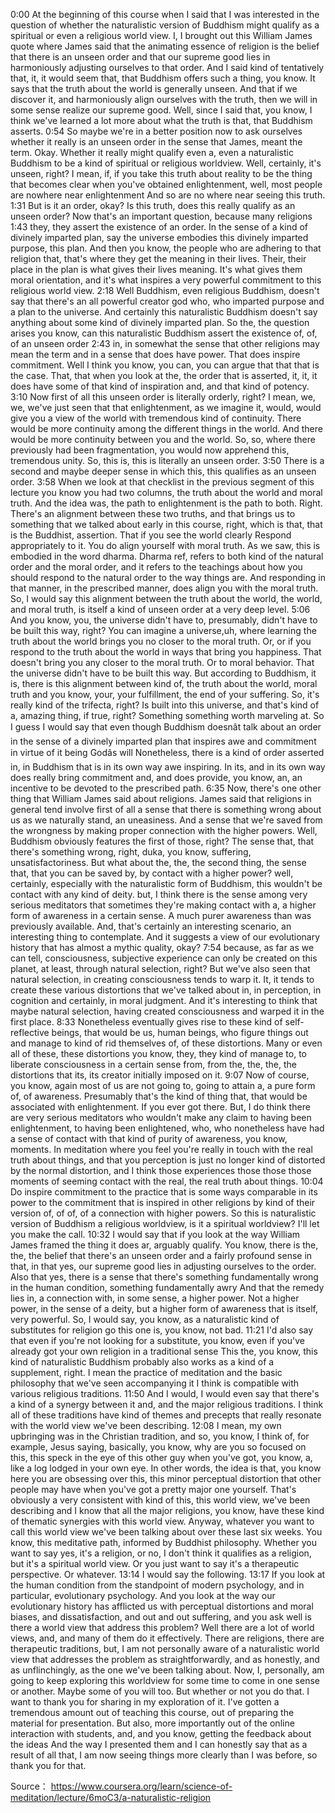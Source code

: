 0:00
At the beginning of this course when I said that I was interested in the question of whether the naturalistic version of Buddhism might qualify as a spiritual or even a religious world view. I, I brought out this William James quote where James said that the animating essence of religion is the belief that there is an unseen order and that our supreme good lies in harmoniously adjusting ourselves to that order. And I said kind of tentatively that, it, it would seem that, that Buddhism offers such a thing, you know. It says that the truth about the world is generally unseen. And that if we discover it, and harmoniously align ourselves with the truth, then we will in some sense realize our supreme good. Well, since I said that, you know, I think we've learned a lot more about what the truth is that, that Buddhism asserts.
0:54
So maybe we're in a better position now to ask ourselves whether it really is an unseen order in the sense that James, meant the term. Okay. Whether it really might qualify even a, even a naturalistic Buddhism to be a kind of spiritual or religious worldview. Well, certainly, it's unseen, right? I mean, if, if you take this truth about reality to be the thing that becomes clear when you've obtained enlightenment, well, most people are nowhere near enlightenment And so are no where near seeing this truth.
1:31
But is it an order, okay? Is this truth, does this really qualify as an unseen order? Now that's an important question, because many religions
1:43
they, they assert the existence of an order. In the sense of a kind of divinely imparted plan, say the universe embodies this divinely imparted purpose, this plan. And then you know, the people who are adhering to that religion that, that's where they get the meaning in their lives. Their, their place in the plan is what gives their lives meaning. It's what gives them moral orientation, and it's what inspires a very powerful commitment to this religious world view.
2:18
Well Buddhism, even religious Buddhism, doesn't say that there's an all powerful creator god who, who imparted purpose and a plan to the universe. And certainly this naturalistic Buddhism doesn't say anything about some kind of divinely imparted plan. So the, the question arises you know, can this naturalistic Buddhism assert the existence of, of, of an unseen order
2:43
in, in somewhat the sense that other religions may mean the term and in a sense that does have power. That does inspire commitment. Well I think you know, you can, you can argue that that that is the case. That, that when you look at the, the order that is asserted, it, it, it does have some of that kind of inspiration and, and that kind of potency.
3:10
Now first of all this unseen order is literally orderly, right? I mean, we, we, we've just seen that that enlightenment, as we imagine it, would, would give you a view of the world with tremendous kind of continuity. There would be more continuity among the different things in the world. And there would be more continuity between you and the world. So, so, where there previously had been fragmentation, you would now apprehend this, tremendous unity. So, this is, this is literally an unseen order.
3:50
There is a second and maybe deeper sense in which this, this qualifies as an unseen order.
3:58
When we look at that checklist in the previous segment of this lecture you know you had two columns, the truth about the world and moral truth. And the idea was, the path to enlightenment is the path to both. Right. There's an alignment between these two truths, and that brings us to something that we talked about early in this course, right, which is that, that is the Buddhist, assertion. That if you see the world clearly Respond appropriately to it. You do align yourself with moral truth. As we saw, this is embodied in the word dharma. Dharma ref, refers to both kind of the natural order and the moral order, and it refers to the teachings about how you should respond to the natural order to the way things are. And responding in that manner, in the prescribed manner, does align you with the moral truth. So, I would say this alignment between the truth about the world, the world, and moral truth, is itself a kind of unseen order at a very deep level.
5:06
And you know, you, the universe didn't have to, presumably, didn't have to be built this way, right? You can imagine a universe,uh, where learning the truth about the world brings you no closer to the moral truth. Or, or if you respond to the truth about the world in ways that bring you happiness. That doesn't bring you any closer to the moral truth. Or to moral behavior. That the universe didn't have to be built this way. But according to Buddhism, it is, there is this alignment between kind of, the truth about the world, moral truth and you know, your, your fulfillment, the end of your suffering. So, it's really kind of the trifecta, right? Is built into this universe, and that's kind of a, amazing thing, if true, right? Something something worth marveling at. So I guess I would say that even though Buddhism doesnât talk about an order in the sense of a divinely imparted plan that inspires awe and commitment in virtue of it being Godâs will Nonetheless, there is a kind of order asserted in, in Buddhism that is in its own way awe inspiring. In its, and in its own way does really bring commitment and, and does provide, you know, an, an incentive to be devoted to the prescribed path.
6:35
Now, there's one other thing that William James said about religions. James said that religions in general tend involve first of all a sense that there is something wrong about us as we naturally stand, an uneasiness. And a sense that we're saved from the wrongness by making proper connection with the higher powers. Well, Buddhism obviously features the first of those, right? The sense that, that there's something wrong, right, duka, you know, suffering, unsatisfactoriness. But what about the, the, the second thing, the sense that, that you can be saved by, by contact with a higher power? well, certainly, especially with the naturalistic form of Buddhism, this wouldn't be contact with any kind of deity. but, I think there is the sense among very serious meditators that sometimes they're making contact with a, a higher form of awareness in a certain sense. A much purer awareness than was previously available. And, that's certainly an interesting scenario, an interesting thing to contemplate. And it suggests a view of our evolutionary history that has almost a mythic quality, okay?
7:54
because, as far as we can tell, consciousness, subjective experience can only be created on this planet, at least, through natural selection, right? But we've also seen that natural selection, in creating consciousness tends to warp it. It, it tends to create these various distortions that we've talked about in, in perception, in cognition and certainly, in moral judgment. And it's interesting to think that maybe natural selection, having created consciousness and warped it in the first place.
8:33
Nonetheless eventually gives rise to these kind of self-reflective beings, that would be us, human beings, who figure things out and manage to kind of rid themselves of, of these distortions. Many or even all of these, these distortions you know, they, they kind of manage to, to liberate consciousness in a certain sense from, from the, the, the, the distortions that its, its creator initially imposed on it.
9:07
Now of course, you know, again most of us are not going to, going to attain a, a pure form of, of awareness. Presumably that's the kind of thing that, that would be associated with enlightenment. If you ever got there. But, I do think there are very serious meditators who wouldn't make any claim to having been enlightenment, to having been enlightened, who, who nonetheless have had a sense of contact with that kind of purity of awareness, you know, moments. In meditation where you feel you're really in touch with the real truth about things, and that you perception is just no longer kind of distorted by the normal distortion, and I think those experiences those those those moments of seeming contact with the real, the real truth about things.
10:04
Do inspire commitment to the practice that is some ways comparable in its power to the commitment that is inspired in other religions by kind of their version of, of of, of a connection with higher powers. So this is naturalistic version of Buddhism a religious worldview, is it a spiritual worldview? I'll let you make the call.
10:32
I would say that if you look at the way William James framed the thing it does ar, arguably qualify. You know, there is the, the, the belief that there's an unseen order and a fairly profound sense in that, in that yes, our supreme good lies in adjusting ourselves to the order. Also that yes, there is a sense that there's something fundamentally wrong in the human condition, something fundamentally awry And that the remedy lies in, a connection with, in some sense, a higher power. Not a higher power, in the sense of a deity, but a higher form of awareness that is itself, very powerful. So, I would say, you know, as a naturalistic kind of substitutes for religion go this one is, you know, not bad.
11:21
I'd also say that even if you're not looking for a substitute, you know, even if you've already got your own religion in a traditional sense This the, you know, this kind of naturalistic Buddhism probably also works as a kind of a supplement, right. I mean the practice of meditation and the basic philosophy that we've seen accompanying it I think is compatible with various religious traditions.
11:50
And I would, I would even say that there's a kind of a synergy between it and, and the major religious traditions. I think all of these traditions have kind of themes and precepts that really resonate with the world view we've been describing.
12:08
I mean, my own upbringing was in the Christian tradition, and so, you know, I think of, for example, Jesus saying, basically, you know, why are you so focused on this, this speck in the eye of this other guy when you've got, you know, a, like a log lodged in your own eye. In other words, the idea is that, you know here you are obsessing over this, this minor perceptual distortion that other people may have when you've got a pretty major one yourself. That's obviously a very consistent with kind of this, this world view, we've been describing and I know that all the major religions, you know, have these kind of thematic synergies with this world view. Anyway, whatever you want to call this world view we've been talking about over these last six weeks. You know, this meditative path, informed by Buddhist philosophy. Whether you want to say yes, it's a religion, or no, I don't think it qualifies as a religion, but it's a spiritual world view. Or you just want to say it's a therapeutic perspective. Or whatever.
13:14
I would say the following.
13:17
If you look at the human condition from the standpoint of modern psychology, and in particular, evolutionary psychology. And you look at the way our evolutionary history has afflicted us with perceptual distortions and moral biases, and dissatisfaction, and out and out suffering, and you ask well is there a world view that address this problem? Well there are a lot of world views, and, and many of them do it effectively. There are religions, there are therapeutic traditions, but, I am not personally aware of a naturalistic world view that addresses the problem as straightforwardly, and as honestly, and as unflinchingly, as the one we've been talking about. Now, I, personally, am going to keep exploring this worldview for some time to come in one sense or another. Maybe some of you will too. But whether or not you do that. I want to thank you for sharing in my exploration of it. I've gotten a tremendous amount out of teaching this course, out of preparing the material for presentation. But also, more importantly out of the online interaction with students, and, and you know, getting the feedback about the ideas And the way I presented them and I can honestly say that as a result of all that, I am now seeing things more clearly than I was before, so thank you for that. 


Source：
https://www.coursera.org/learn/science-of-meditation/lecture/6moC3/a-naturalistic-religion

